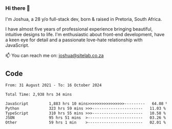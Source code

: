 ### Hi there 👋

I'm Joshua, a 28 y/o full-stack dev, born & raised in Pretoria, South Africa. 

I have almost five years of professional experience bringing beautiful, intuitive designs to life. I'm enthusiastic about front-end development, have a keen eye for detail and a passionate love-hate relationship with JavaScript.

📫 You can reach me on: joshua@sitelab.co.za

## **Code**

<!--START_SECTION:waka-->

```txt
From: 31 August 2021 - To: 16 October 2024

Total Time: 2,938 hrs 34 mins

JavaScript         1,883 hrs 10 mins>>>>>>>>>>>>>>>>---------   64.08 %
Python             323 hrs 59 mins >>>----------------------   11.03 %
TypeScript         310 hrs 55 mins >>>----------------------   10.58 %
JSON               95 hrs 51 mins  >------------------------   03.26 %
Other              59 hrs 1 min    >------------------------   02.01 %
```

<!--END_SECTION:waka-->
